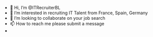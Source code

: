 - 👋 Hi, I’m @ITRecruiterBL
- 👀 I’m interested in recruiting IT Talent from France, Spain, Germany 
- 💞️ I’m looking to collaborate on your job search
- 📫 How to reach me please submit a message
- 

<!---
ITRecruiterBL/ITRecruiterBL is a ✨ special ✨ repository because its `README.md` (this file) appears on your GitHub profile.
You can click the Preview link to take a look at your changes.
--->
